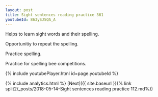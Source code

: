 ```yaml
---
layout: post
title: Sight sentences reading practice 361
youtubeId: 863ySJSQA_A
---
```

 
 
Helps to learn sight words and their spelling.

Opportunitiy to repeat the spelling. 

Practice spelling. 
 
Practice for spelling bee competitions. 
 
{% include youtubePlayer.html id=page.youtubeId %}
 
 
{% include analytics.html %} 
[Next]({{ site.baseurl }}{% link  split2/_posts/2018-05-14-Sight sentences reading practice 112.md%})
 
